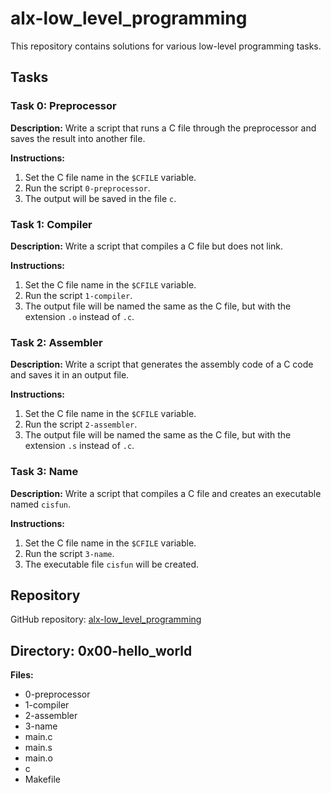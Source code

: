 # alx-low_level_programming

This repository contains solutions for various low-level programming tasks.

## Tasks

### Task 0: Preprocessor

**Description:**
Write a script that runs a C file through the preprocessor and saves the result into another file.

**Instructions:**
1. Set the C file name in the `$CFILE` variable.
2. Run the script `0-preprocessor`.
3. The output will be saved in the file `c`.

### Task 1: Compiler

**Description:**
Write a script that compiles a C file but does not link.

**Instructions:**
1. Set the C file name in the `$CFILE` variable.
2. Run the script `1-compiler`.
3. The output file will be named the same as the C file, but with the extension `.o` instead of `.c`.

### Task 2: Assembler

**Description:**
Write a script that generates the assembly code of a C code and saves it in an output file.

**Instructions:**
1. Set the C file name in the `$CFILE` variable.
2. Run the script `2-assembler`.
3. The output file will be named the same as the C file, but with the extension `.s` instead of `.c`.

### Task 3: Name

**Description:**
Write a script that compiles a C file and creates an executable named `cisfun`.

**Instructions:**
1. Set the C file name in the `$CFILE` variable.
2. Run the script `3-name`.
3. The executable file `cisfun` will be created.

## Repository

GitHub repository: [alx-low_level_programming](https://github.com/youssef2525/alx-low_level_programming)

## Directory: 0x00-hello_world

**Files:**
- 0-preprocessor
- 1-compiler
- 2-assembler
- 3-name
- main.c
- main.s
- main.o
- c
- Makefile
